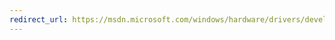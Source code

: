 ```yaml
---
redirect_url: https://msdn.microsoft.com/windows/hardware/drivers/develop/getting-started-with-universal-drivers
---
```


